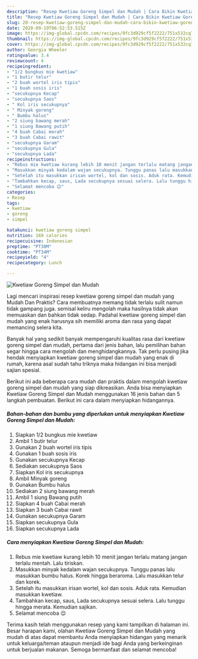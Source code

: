 ```yaml
---
description: "Resep Kwetiaw Goreng Simpel dan Mudah | Cara Bikin Kwetiaw Goreng Simpel dan Mudah Yang Bikin Ngiler"
title: "Resep Kwetiaw Goreng Simpel dan Mudah | Cara Bikin Kwetiaw Goreng Simpel dan Mudah Yang Bikin Ngiler"
slug: 20-resep-kwetiaw-goreng-simpel-dan-mudah-cara-bikin-kwetiaw-goreng-simpel-dan-mudah-yang-bikin-ngiler
date: 2020-09-19T06:52:53.515Z
image: https://img-global.cpcdn.com/recipes/9fc3d929cf5f2222/751x532cq70/kwetiaw-goreng-simpel-dan-mudah-foto-resep-utama.jpg
thumbnail: https://img-global.cpcdn.com/recipes/9fc3d929cf5f2222/751x532cq70/kwetiaw-goreng-simpel-dan-mudah-foto-resep-utama.jpg
cover: https://img-global.cpcdn.com/recipes/9fc3d929cf5f2222/751x532cq70/kwetiaw-goreng-simpel-dan-mudah-foto-resep-utama.jpg
author: Georgia Wheeler
ratingvalue: 3.4
reviewcount: 4
recipeingredient:
- "1/2 bungkus mie kwetiaw"
- "1 butir telur"
- "2 buah wortel iris tipis"
- "1 buah sosis iris"
- "secukupnya Kecap"
- "secukupnya Saos"
- " Kol iris secukupnya"
- " Minyak goreng"
- " Bumbu halus"
- "2 siung bawang merah"
- "1 siung Bawang putih"
- "4 buah Cabai merah"
- "3 buah Cabai rawit"
- "secukupnya Garam"
- "secukupnya Gula"
- "secukupnya Lada"
recipeinstructions:
- "Rebus mie kwetiaw kurang lebih 10 menit jangan terlalu matang jangan terlalu mentah. Lalu tiriskan."
- "Masukkan minyak kedalam wajan secukupnya. Tunggu panas lalu masukkan bumbu halus. Korek hingga beraroma. Lalu masukkan telur dan korek."
- "Setelah itu masukkan irisan wortel, kol dan sosis. Aduk rata. Kemudian masukkan kwetiaw."
- "Tambahkan kecap, saus, Lada secukupnya sesuai selera. Lalu tunggu hingga merata. Kemudian sajikan."
- "Selamat mencoba 😉"
categories:
- Resep
tags:
- kwetiaw
- goreng
- simpel

katakunci: kwetiaw goreng simpel 
nutrition: 169 calories
recipecuisine: Indonesian
preptime: "PT38M"
cooktime: "PT34M"
recipeyield: "4"
recipecategory: Lunch

---
```



![Kwetiaw Goreng Simpel dan Mudah](https://img-global.cpcdn.com/recipes/9fc3d929cf5f2222/751x532cq70/kwetiaw-goreng-simpel-dan-mudah-foto-resep-utama.jpg)

Lagi mencari inspirasi resep kwetiaw goreng simpel dan mudah yang Mudah Dan Praktis? Cara membuatnya memang tidak terlalu sulit namun tidak gampang juga. semisal keliru mengolah maka hasilnya tidak akan memuaskan dan bahkan tidak sedap. Padahal kwetiaw goreng simpel dan mudah yang enak harusnya sih memiliki aroma dan rasa yang dapat memancing selera kita.



Banyak hal yang sedikit banyak mempengaruhi kualitas rasa dari kwetiaw goreng simpel dan mudah, pertama dari jenis bahan, lalu pemilihan bahan segar hingga cara mengolah dan menghidangkannya. Tak perlu pusing jika hendak menyiapkan kwetiaw goreng simpel dan mudah yang enak di rumah, karena asal sudah tahu triknya maka hidangan ini bisa menjadi sajian spesial.


Berikut ini ada beberapa cara mudah dan praktis dalam mengolah kwetiaw goreng simpel dan mudah yang siap dikreasikan. Anda bisa menyiapkan Kwetiaw Goreng Simpel dan Mudah menggunakan 16 jenis bahan dan 5 langkah pembuatan. Berikut ini cara dalam menyiapkan hidangannya.

<!--inarticleads1-->

##### Bahan-bahan dan bumbu yang diperlukan untuk menyiapkan Kwetiaw Goreng Simpel dan Mudah:

1. Siapkan 1/2 bungkus mie kwetiaw
1. Ambil 1 butir telur
1. Gunakan 2 buah wortel iris tipis
1. Gunakan 1 buah sosis iris
1. Gunakan secukupnya Kecap
1. Sediakan secukupnya Saos
1. Siapkan  Kol iris secukupnya
1. Ambil  Minyak goreng
1. Gunakan  Bumbu halus
1. Sediakan 2 siung bawang merah
1. Ambil 1 siung Bawang putih
1. Siapkan 4 buah Cabai merah
1. Siapkan 3 buah Cabai rawit
1. Gunakan secukupnya Garam
1. Siapkan secukupnya Gula
1. Siapkan secukupnya Lada




<!--inarticleads2-->

##### Cara menyiapkan Kwetiaw Goreng Simpel dan Mudah:

1. Rebus mie kwetiaw kurang lebih 10 menit jangan terlalu matang jangan terlalu mentah. Lalu tiriskan.
1. Masukkan minyak kedalam wajan secukupnya. Tunggu panas lalu masukkan bumbu halus. Korek hingga beraroma. Lalu masukkan telur dan korek.
1. Setelah itu masukkan irisan wortel, kol dan sosis. Aduk rata. Kemudian masukkan kwetiaw.
1. Tambahkan kecap, saus, Lada secukupnya sesuai selera. Lalu tunggu hingga merata. Kemudian sajikan.
1. Selamat mencoba 😉




Terima kasih telah menggunakan resep yang kami tampilkan di halaman ini. Besar harapan kami, olahan Kwetiaw Goreng Simpel dan Mudah yang mudah di atas dapat membantu Anda menyiapkan hidangan yang menarik untuk keluarga/teman ataupun menjadi ide bagi Anda yang berkeinginan untuk berjualan makanan. Semoga bermanfaat dan selamat mencoba!
